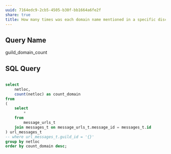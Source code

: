 ```yaml
---
uuid: 7164edc9-2cb5-4505-b30f-bb1664a6fe2f
share: true
title: How many times was each domain name mentioned in a specific discord guild?
---
```

## Query Name

guild_domain_count

## SQL Query

``` SQL

select
	netloc,
	count(netloc) as count_domain
from
(
	select
		*
	from
		message_urls_t
	join messages_t on message_urls_t.message_id = messages_t.id
) url_messages_t
-- where url_messages_t.guild_id = '{}'
group by netloc
order by count_domain desc;

```